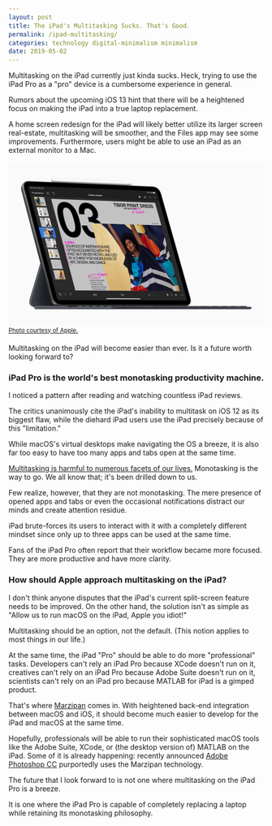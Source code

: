 ```yaml
---
layout: post
title: The iPad's Multitasking Sucks. That's Good.
permalink: /ipad-multitasking/
categories: technology digital-minimalism minimalism
date: 2019-05-02
---
```

Multitasking on the iPad currently just kinda sucks. Heck, trying to use the iPad Pro as a "pro" device is a cumbersome experience in general.

Rumors about the upcoming iOS 13 hint that there will be a heightened focus on making the iPad into a true laptop replacement.

A home screen redesign for the iPad will likely better utilize its larger screen real-estate, multitasking will be smoother, and the Files app may see some improvements. Furthermore, users might be able to use an iPad as an external monitor to a Mac.

![The 2018 iPad Pro](/Media/ipad-multitasking.jpg) <sup>[Photo courtesy of Apple.](https://www.apple.com/ca/newsroom/2018/10/new-ipad-pro-with-all-screen-design-is-most-advanced-powerful-ipad-ever/)</sup>

Multitasking on the iPad will become easier than ever. Is it a future worth looking forward to?

### iPad Pro is the world's best monotasking productivity machine.

I noticed a pattern after reading and watching countless iPad reviews.

The critics unanimously cite the iPad's inability to multitask on iOS 12 as its biggest flaw, while the diehard iPad users use the iPad precisely because of this "limitation."

While macOS's virtual desktops make navigating the OS a breeze, it is also far too easy to have too many apps and tabs open at the same time.

[Multitasking is harmful to numerous facets of our lives.](https://www.psychologytoday.com/us/blog/the-squeaky-wheel/201606/10-real-risks-multitasking-mind-and-body) Monotasking is the way to go. We all know that; it's been drilled down to us.

Few realize, however, that they are not monotasking. The mere presence of opened apps and tabs or even the occasional notifications distract our minds and create attention residue.

iPad brute-forces its users to interact with it with a completely different mindset since only up to three apps can be used at the same time.

Fans of the iPad Pro often report that their workflow became more focused. They are more productive and have more clarity.

### How should Apple approach multitasking on the iPad?

I don't think anyone disputes that the iPad's current split-screen feature needs to be improved. On the other hand, the solution isn't as simple as "Allow us to run macOS on the iPad, Apple you idiot!"

Multitasking should be an option, not the default. (This notion applies to most things in our life.)

At the same time, the iPad "Pro" should be able to do more "professional" tasks. Developers can't rely an iPad Pro because XCode doesn't run on it, creatives can't rely on an iPad Pro because Adobe Suite doesn't run on it, scientists can't rely on an iPad pro because MATLAB for iPad is a gimped product.

That's where [Marzipan](https://www.imore.com/marzipan) comes in. With heightened back-end integration between macOS and iOS, it should become much easier to develop for the iPad and macOS at the same time.

Hopefully, professionals will be able to run their sophisticated macOS tools like the Adobe Suite, XCode, or (the desktop version of) MATLAB on the iPad. Some of it is already happening: recently announced [Adobe Photoshop CC](https://venturebeat.com/2018/07/13/adobe-plans-full-photoshop-for-ipad-in-2019/) purportedly uses the Marzipan technology.

The future that I look forward to is not one where multitasking on the iPad Pro is a breeze.

It is one where the iPad Pro is capable of completely replacing a laptop while retaining its monotasking philosophy.
